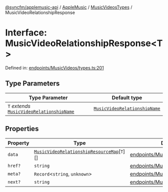 [@syncfm/applemusic-api](../../../../../../globals.md) / [AppleMusic](../../../index.md) / [MusicVideosTypes](../index.md) / MusicVideoRelationshipResponse

# Interface: MusicVideoRelationshipResponse\<T\>

Defined in: [endpoints/MusicVideos/types.ts:201](https://github.com/sync-fm/applemusic-api/blob/a6a8471d4d51a41f6bd8af9d95c8abf0126e10f4/src/endpoints/MusicVideos/types.ts#L201)

## Type Parameters

| Type Parameter | Default type |
| ------ | ------ |
| `T` *extends* [`MusicVideoRelationshipName`](../type-aliases/MusicVideoRelationshipName.md) | [`MusicVideoRelationshipName`](../type-aliases/MusicVideoRelationshipName.md) |

## Properties

| Property | Type | Defined in |
| ------ | ------ | ------ |
| <a id="data"></a> `data` | [`MusicVideoRelationshipResourceMap`](../type-aliases/MusicVideoRelationshipResourceMap.md)\[`T`\][] | [endpoints/MusicVideos/types.ts:204](https://github.com/sync-fm/applemusic-api/blob/a6a8471d4d51a41f6bd8af9d95c8abf0126e10f4/src/endpoints/MusicVideos/types.ts#L204) |
| <a id="href"></a> `href?` | `string` | [endpoints/MusicVideos/types.ts:205](https://github.com/sync-fm/applemusic-api/blob/a6a8471d4d51a41f6bd8af9d95c8abf0126e10f4/src/endpoints/MusicVideos/types.ts#L205) |
| <a id="meta"></a> `meta?` | `Record`\<`string`, `unknown`\> | [endpoints/MusicVideos/types.ts:206](https://github.com/sync-fm/applemusic-api/blob/a6a8471d4d51a41f6bd8af9d95c8abf0126e10f4/src/endpoints/MusicVideos/types.ts#L206) |
| <a id="next"></a> `next?` | `string` | [endpoints/MusicVideos/types.ts:207](https://github.com/sync-fm/applemusic-api/blob/a6a8471d4d51a41f6bd8af9d95c8abf0126e10f4/src/endpoints/MusicVideos/types.ts#L207) |
